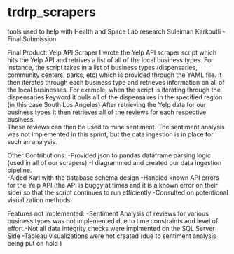 # trdrp_scrapers
tools used to help with Health and Space Lab research 
Suleiman Karkoutli - Final Submission 

Final Product: Yelp API Scraper
I wrote the Yelp API scraper script which hits the Yelp API and retrives a list of all of the local business types. For instance, the script takes in a list of business types (dispensaries, community centers, parks, etc) which is provided through the YAML file. It then iterates through each business type and retrieves information on all of the local businesses. For example, when the script is iterating through the dispensaries keyword it pulls all of the dispensaires in the specified region (in this case South Los Angeles)
After retrieving the Yelp data for our business types it then retrieves all of the reviews for each respective business.  
These reviews can then be used to mine sentiment.  The sentiment analysis was not implemented in this sprint, but the data ingestion is in place for such an analysis.

Other Contributions:
-Provided json to pandas dataframe parsing logic (used in all of our scrapers)
-I diagrammed and created our data ingestion pipeline.  
-Aided Karl with the database schema design
-Handled known API errors for the Yelp API (the API is buggy at times and it is a known error on their side) so that the script continues to run efficiently
-Consulted on potentional visualization methods

Features not implemented:
-Sentiment Analysis of reviews for various business types was not implemented due to time constraints and level of effort
-Not all data integrity checks were implmented on the SQL Server Side
-Tableau visualizations were not created (due to sentiment analysis being put on hold )


